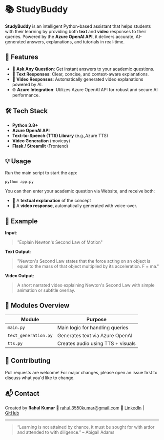 
# 📚 StudyBuddy

**StudyBuddy** is an intelligent Python-based assistant that helps students with their learning by providing both **text** and **video** responses to their queries. Powered by the **Azure OpenAI API**, it delivers accurate, AI-generated answers, explanations, and tutorials in real-time.

## 🚀 Features

- 🧠 **Ask Any Question**: Get instant answers to your academic questions.
- 📝 **Text Responses**: Clear, concise, and context-aware explanations.
- 🎥 **Video Responses**: Automatically generated video explanations powered by AI.
- 🌐 **Azure Integration**: Utilizes Azure OpenAI API for robust and secure AI performance.

## 🛠️ Tech Stack

- **Python 3.8+**
- **Azure OpenAI API**
- **Text-to-Speech (TTS) Library** (e.g.,Azure TTS)
- **Video Generation** (moviepy)
- **Flask / Streamlit** (Frontend)

## 💡 Usage

Run the main script to start the app:

```bash
python app.py
```

You can then enter your academic question via Website, and receive both:

* 📝 A **textual explanation** of the concept
* 🎥 A **video response**, automatically generated with voice-over.

## 🧪 Example

**Input**:

> "Explain Newton's Second Law of Motion"

**Text Output**:

> "Newton's Second Law states that the force acting on an object is equal to the mass of that object multiplied by its acceleration. F = ma."

**Video Output**:

> A short narrated video explaining Newton's Second Law with simple animation or subtitle overlay.

## 🧰 Modules Overview

| Module               | Purpose                             |
| -------------------- | ----------------------------------- |
| `main.py`            | Main logic for handling queries     |
| `text_generation.py` | Generates text via Azure OpenAI     |
| `tts.py`             | Creates audio using TTS + visuals   |



## 🤝 Contributing

Pull requests are welcome! For major changes, please open an issue first to discuss what you'd like to change.

## 📬 Contact

Created by **Rahul Kumar**
📧 [rahul.3550kumar@gmail.com](mailto:rahul.3550kumar@gmail.com)
🔗 [LinkedIn](https://www.linkedin.com/in/rahul-kumar-98666624b/) | [GitHub](https://github.com/Rahul-kumar999)

---

> “Learning is not attained by chance, it must be sought for with ardor and attended to with diligence.” – Abigail Adams
